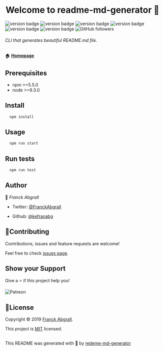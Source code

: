 
# <div align="center">Welcome to readme-md-generator 👋</div>



![version badge](https://img.shields.io/badge/version-0.5.0-blue)
![version badge](https://img.shields.io/badge/npm->=5.5.0-blue)
![version badge](https://img.shields.io/badge/node->=9.3.0-blue)
![version badge](https://img.shields.io/badge/documentation-yes-gree)
![version badge](https://img.shields.io/badge/Maintained-yes-green)
![version badge](https://img.shields.io/badge/License-MIT-yellow)
![GitHub followers](https://img.shields.io/github/followers/soumitra2001?style=social)
###### CLI that generates beautiful README.md file.
🏠 [**Homepage**](https://github.com/soumitra2001)

## Prerequisites

- npm >=5.5.0
- node >=9.3.0


## Install


```bash
  npm install  
```

## Usage


```bash
  npm run start  
```

## Run tests


```bash
  npm run test  
```
    
    
## Author

👤 _Franck Abgrall_

- Twitter: [@FranckAbgrall](https://twitter.com/FranckAbgrall)

- Github: [@kefranabg](https://github.com/kefranabg)


## 🤝Contributing

Contributions, issues and feature requests are welcome!

Feel free to check [issues page](https://).

## Show your Support

Give a ⭐ if this project help you!

![Patreon](https://img.shields.io/badge/BECOME_A_Patreon-F96854?style=for-the-badge&logo=patreon&logoColor=white)


## 📝License

Copyright ©️ 2019 [Franck Abgrall](https://).

This project is [MIT]() licensed.
##

This README was generated with 💖 by [redeme-md-generator](https://readme.so/editor)
